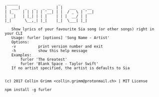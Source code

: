 ```
 _____                  _
|  ___|  _   _   _ __  | |   ___   _ __
| |_    | | | | | '__| | |  / _ \ | '__|
|  _|   | |_| | | |    | | |  __/ | |
|_|      \__,_| |_|    |_|  \___| |_|

   Show lyrics of your favourite Sia song (or other songs) right in your CLI
   Usage: furler [options] 'Song Name - Artist'
   Options:
   -v          print version number and exit
   -h          show this help message
   Examples:
       furler 'The Greatest'
       furler 'Blank Space - Taylor Swift'
   If no artist specified, the artist is defaults to Sia
   
```
    (c) 2017 Collin Grimm <collin.grimm@protonmail.ch> | MIT License

    npm install -g furler
